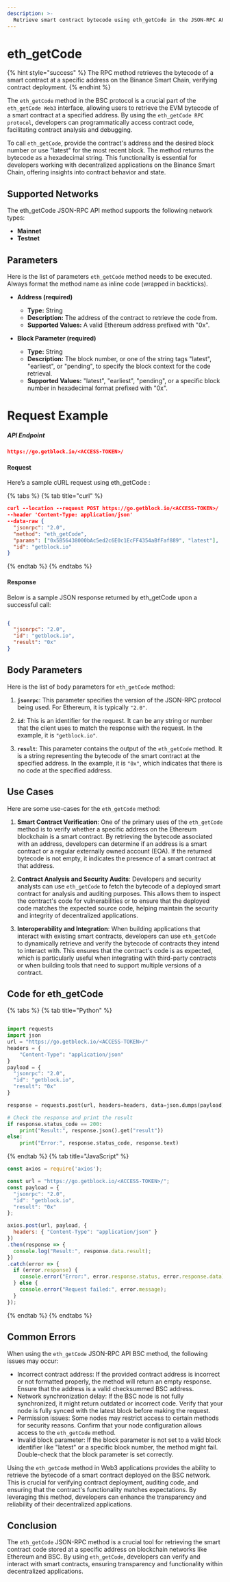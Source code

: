 ```yaml
---
description: >-
  Retrieve smart contract bytecode using eth_getCode in the JSON-RPC API Interface for BSC, enabling efficient blockchain data access.
---
```


# eth_getCode

{% hint style="success" %}
The RPC method retrieves the bytecode of a smart contract at a specific address on the Binance Smart Chain, verifying contract deployment.&#x20;
{% endhint %}

The `eth_getCode` method in the BSC protocol is a crucial part of the `eth_getCode Web3` interface, allowing users to retrieve the EVM bytecode of a smart contract at a specified address. By using the `eth_getCode RPC protocol`, developers can programmatically access contract code, facilitating contract analysis and debugging.

To call `eth_getCode`, provide the contract's address and the desired block number or use "latest" for the most recent block. The method returns the bytecode as a hexadecimal string. This functionality is essential for developers working with decentralized applications on the Binance Smart Chain, offering insights into contract behavior and state.

## Supported Networks

The eth_getCode JSON-RPC API method supports the following network types:
- **Mainnet**
- **Testnet**

## Parameters

Here is the list of parameters `eth_getCode` method needs to be executed. Always format the method name as inline code (wrapped in backticks).

- **Address (required)**
  - **Type:** String
  - **Description:** The address of the contract to retrieve the code from.
  - **Supported Values:** A valid Ethereum address prefixed with "0x".

- **Block Parameter (required)**
  - **Type:** String
  - **Description:** The block number, or one of the string tags "latest", "earliest", or "pending", to specify the block context for the code retrieval.
  - **Supported Values:** "latest", "earliest", "pending", or a specific block number in hexadecimal format prefixed with "0x".

# Request Example

##### API Endpoint

```json
https://go.getblock.io/<ACCESS-TOKEN>/
```


#### Request

Here’s a sample cURL request using eth_getCode :

{% tabs %}
{% tab title="curl" %}
```json
curl --location --request POST https://go.getblock.io/<ACCESS-TOKEN>/
--header 'Content-Type: application/json' 
--data-raw {
  "jsonrpc": "2.0",
  "method": "eth_getCode",
  "params": ["0x5B56438000bAc5ed2c6E0c1EcFF4354aBfFaf889", "latest"],
  "id": "getblock.io"
}
```
{% endtab %}
{% endtabs %}

#### Response

Below is a sample JSON response returned by eth_getCode upon a successful call:

```json

{
  "jsonrpc": "2.0",
  "id": "getblock.io",
  "result": "0x"
}

```

## Body Parameters

Here is the list of body parameters for `eth_getCode` method:

1. **`jsonrpc`**: This parameter specifies the version of the JSON-RPC protocol being used. For Ethereum, it is typically `"2.0"`.

2. **`id`**: This is an identifier for the request. It can be any string or number that the client uses to match the response with the request. In the example, it is `"getblock.io"`.

3. **`result`**: This parameter contains the output of the `eth_getCode` method. It is a string representing the bytecode of the smart contract at the specified address. In the example, it is `"0x"`, which indicates that there is no code at the specified address.

## Use Cases

Here are some use-cases for the `eth_getCode` method:

1. **Smart Contract Verification**: One of the primary uses of the `eth_getCode` method is to verify whether a specific address on the Ethereum blockchain is a smart contract. By retrieving the bytecode associated with an address, developers can determine if an address is a smart contract or a regular externally owned account (EOA). If the returned bytecode is not empty, it indicates the presence of a smart contract at that address.

2. **Contract Analysis and Security Audits**: Developers and security analysts can use `eth_getCode` to fetch the bytecode of a deployed smart contract for analysis and auditing purposes. This allows them to inspect the contract's code for vulnerabilities or to ensure that the deployed code matches the expected source code, helping maintain the security and integrity of decentralized applications.

3. **Interoperability and Integration**: When building applications that interact with existing smart contracts, developers can use `eth_getCode` to dynamically retrieve and verify the bytecode of contracts they intend to interact with. This ensures that the contract's code is as expected, which is particularly useful when integrating with third-party contracts or when building tools that need to support multiple versions of a contract.

## Code for eth_getCode

{% tabs %}
{% tab title="Python" %}
```python

import requests
import json
url = "https://go.getblock.io/<ACCESS-TOKEN>/"
headers = {
    "Content-Type": "application/json"
}
payload = {
  "jsonrpc": "2.0",
  "id": "getblock.io",
  "result": "0x"
}

response = requests.post(url, headers=headers, data=json.dumps(payload))

# Check the response and print the result
if response.status_code == 200:
    print("Result:", response.json().get("result"))
else:
    print("Error:", response.status_code, response.text)

```
{% endtab %}
{% tab title="JavaScript" %}
```javascript
const axios = require('axios');

const url = "https://go.getblock.io/<ACCESS-TOKEN>/";
const payload = {
  "jsonrpc": "2.0",
  "id": "getblock.io",
  "result": "0x"
};

axios.post(url, payload, {
  headers: { "Content-Type": "application/json" }
})
.then(response => {
  console.log("Result:", response.data.result);
})
.catch(error => {
  if (error.response) {
    console.error("Error:", error.response.status, error.response.data);
  } else {
    console.error("Request failed:", error.message);
  }
});
```
{% endtab %}
{% endtabs %}

## Common Errors

When using the `eth_getCode` JSON-RPC API BSC method, the following issues may occur:
- Incorrect contract address: If the provided contract address is incorrect or not formatted properly, the method will return an empty response. Ensure that the address is a valid checksummed BSC address.
- Network synchronization delay: If the BSC node is not fully synchronized, it might return outdated or incorrect code. Verify that your node is fully synced with the latest block before making the request.
- Permission issues: Some nodes may restrict access to certain methods for security reasons. Confirm that your node configuration allows access to the `eth_getCode` method.
- Invalid block parameter: If the block parameter is not set to a valid block identifier like "latest" or a specific block number, the method might fail. Double-check that the block parameter is set correctly.

Using the `eth_getCode` method in Web3 applications provides the ability to retrieve the bytecode of a smart contract deployed on the BSC network. This is crucial for verifying contract deployment, auditing code, and ensuring that the contract's functionality matches expectations. By leveraging this method, developers can enhance the transparency and reliability of their decentralized applications.

## Conclusion

The `eth_getCode` JSON-RPC method is a crucial tool for retrieving the smart contract code stored at a specific address on blockchain networks like Ethereum and BSC. By using `eth_getCode`, developers can verify and interact with smart contracts, ensuring transparency and functionality within decentralized applications.
